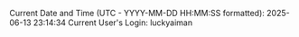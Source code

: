 Current Date and Time (UTC - YYYY-MM-DD HH:MM:SS formatted): 2025-06-13 23:14:34
Current User's Login: luckyaiman
